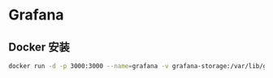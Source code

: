 # Grafana

## Docker 安装

```sh
docker run -d -p 3000:3000 --name=grafana -v grafana-storage:/var/lib/grafana grafana/grafana
```
